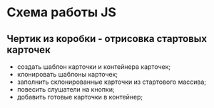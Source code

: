 # Cхема работы JS 

## Чертик из коробки - отрисовка стартовых карточек

* создать шаблон карточки и контейнера карточек;
* клонировать шаблоны карточек;
* заполнить склонированные карточки из стартового массива;
* повесить слушатели на кнопки;
* добавить готовые карточки в контейнер;

